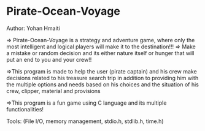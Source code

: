 # Pirate-Ocean-Voyage
Author: Yohan Hmaiti

=> Pirate-Ocean-Voyage is a strategy and adventure game, where only the most intelligent and logical players will make it to the destination!!!
=> Make a mistake or random decision and its either nature itself or hunger that will put an end to you and your crew!!

=>This program is made to help the user (pirate captain) and his crew make decisions related to his treasure search trip in addition to providing him with the multiple options 
 and needs based on his choices and the situation of his crew, clipper, material and provisions

=>This program is a fun game using C language and its multiple functionalities!

Tools: (File I/O, memory management, stdio.h, stdlib.h, time.h)
